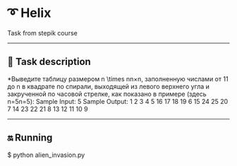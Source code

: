 # :curly_loop: Helix
Task from stepik course
____
## :memo: Task description
*Выведите таблицу размером n \times nn×n, заполненную числами от 11 до n в квадрате по спирали, выходящей из левого верхнего угла и закрученной по часовой стрелке, как показано в примере (здесь n=5n=5):
Sample Input:
5
Sample Output:
1 2 3 4 5
16 17 18 19 6
15 24 25 20 7
14 23 22 21 8
13 12 11 10 9
____
## :on: Running
$ python alien_invasion.py
